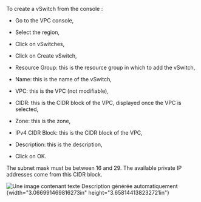 To create a vSwitch from the console :

-   Go to the VPC console,

-   Select the region,

-   Click on vSwitches,

-   Click on Create vSwitch,

-   Resource Group: this is the resource group in which to add the
    vSwitch,

-   Name: this is the name of the vSwitch,

-   VPC: this is the VPC (not modifiable),

-   CIDR: this is the CIDR block of the VPC, displayed once the VPC is
    selected,

-   Zone: this is the zone,

-   IPv4 CIDR Block: this is the CIDR block of the VPC,

-   Description: this is the description,

-   Click on OK.

The subnet mask must be between 16 and 29. The available private IP
addresses come from this CIDR block.

![Une image contenant texte Description générée
automatiquement](./media/image7.png){width="3.066991469816273in"
height="3.658144138232721in"}
